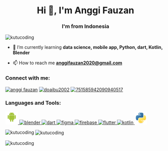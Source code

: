 <h1 align="center">Hi 👋, I'm Anggi Fauzan</h1>
<h3 align="center">I'm from Indonesia</h3>

<p align="left"> <img src="https://komarev.com/ghpvc/?username=kutucoding&label=Profile%20views&color=0e75b6&style=flat" alt="kutucoding" /> </p>

- 🌱 I’m currently learning **data science, mobile app, Python, dart, Kotlin, Blender**

- 📫 How to reach me **anggifauzan2020@gmail.com**

<h3 align="left">Connect with me:</h3>
<p align="left">
<a href="https://linkedin.com/in/anggi fauzan" target="blank"><img align="center" src="https://raw.githubusercontent.com/rahuldkjain/github-profile-readme-generator/master/src/images/icons/Social/linked-in-alt.svg" alt="anggi fauzan" height="30" width="40" /></a>
<a href="https://kaggle.com/doaibu2002" target="blank"><img align="center" src="https://raw.githubusercontent.com/rahuldkjain/github-profile-readme-generator/master/src/images/icons/Social/kaggle.svg" alt="doaibu2002" height="30" width="40" /></a>
<a href="https://discord.gg/751585942090940517" target="blank"><img align="center" src="https://raw.githubusercontent.com/rahuldkjain/github-profile-readme-generator/master/src/images/icons/Social/discord.svg" alt="751585942090940517" height="30" width="40" /></a>
</p>

<h3 align="left">Languages and Tools:</h3>
<p align="left"> <a href="https://developer.android.com" target="_blank" rel="noreferrer"> <img src="https://raw.githubusercontent.com/devicons/devicon/master/icons/android/android-original-wordmark.svg" alt="android" width="40" height="40"/> </a> <a href="https://www.blender.org/" target="_blank" rel="noreferrer"> <img src="https://download.blender.org/branding/community/blender_community_badge_white.svg" alt="blender" width="40" height="40"/> </a> <a href="https://dart.dev" target="_blank" rel="noreferrer"> <img src="https://www.vectorlogo.zone/logos/dartlang/dartlang-icon.svg" alt="dart" width="40" height="40"/> </a> <a href="https://www.figma.com/" target="_blank" rel="noreferrer"> <img src="https://www.vectorlogo.zone/logos/figma/figma-icon.svg" alt="figma" width="40" height="40"/> </a> <a href="https://firebase.google.com/" target="_blank" rel="noreferrer"> <img src="https://www.vectorlogo.zone/logos/firebase/firebase-icon.svg" alt="firebase" width="40" height="40"/> </a> <a href="https://flutter.dev" target="_blank" rel="noreferrer"> <img src="https://www.vectorlogo.zone/logos/flutterio/flutterio-icon.svg" alt="flutter" width="40" height="40"/> </a> <a href="https://kotlinlang.org" target="_blank" rel="noreferrer"> <img src="https://www.vectorlogo.zone/logos/kotlinlang/kotlinlang-icon.svg" alt="kotlin" width="40" height="40"/> </a> <a href="https://www.python.org" target="_blank" rel="noreferrer"> <img src="https://raw.githubusercontent.com/devicons/devicon/master/icons/python/python-original.svg" alt="python" width="40" height="40"/> </a> </p>

<p><img align="left" src="https://github-readme-stats.vercel.app/api/top-langs?username=kutucoding&show_icons=true&locale=en&layout=compact" alt="kutucoding" /></p>

<p>&nbsp;<img align="center" src="https://github-readme-stats.vercel.app/api?username=kutucoding&show_icons=true&locale=en" alt="kutucoding" /></p>

<p><img align="center" src="https://github-readme-streak-stats.herokuapp.com/?user=kutucoding&" alt="kutucoding" /></p>
